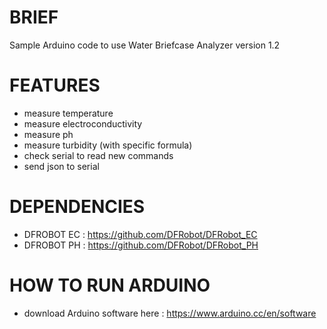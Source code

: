 # BRIEF

Sample Arduino code to use Water Briefcase Analyzer version 1.2

# FEATURES

- measure temperature
- measure electroconductivity
- measure ph
- measure turbidity (with specific formula)
- check serial to read new commands
- send json to serial 

# DEPENDENCIES

- DFROBOT EC : https://github.com/DFRobot/DFRobot_EC
- DFROBOT PH : https://github.com/DFRobot/DFRobot_PH

# HOW TO RUN ARDUINO

- download Arduino software here : https://www.arduino.cc/en/software
